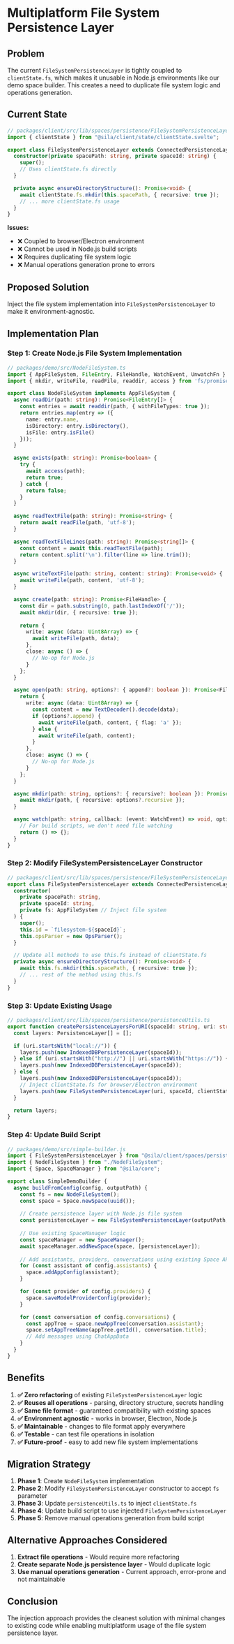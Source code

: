 # Multiplatform File System Persistence Layer

## Problem

The current `FileSystemPersistenceLayer` is tightly coupled to `clientState.fs`, which makes it unusable in Node.js environments like our demo space builder. This creates a need to duplicate file system logic and operations generation.

## Current State

```typescript
// packages/client/src/lib/spaces/persistence/FileSystemPersistenceLayer.ts
import { clientState } from "@sila/client/state/clientState.svelte";

export class FileSystemPersistenceLayer extends ConnectedPersistenceLayer {
  constructor(private spacePath: string, private spaceId: string) {
    super();
    // Uses clientState.fs directly
  }

  private async ensureDirectoryStructure(): Promise<void> {
    await clientState.fs.mkdir(this.spacePath, { recursive: true });
    // ... more clientState.fs usage
  }
}
```

**Issues:**
- ❌ Coupled to browser/Electron environment
- ❌ Cannot be used in Node.js build scripts
- ❌ Requires duplicating file system logic
- ❌ Manual operations generation prone to errors

## Proposed Solution

Inject the file system implementation into `FileSystemPersistenceLayer` to make it environment-agnostic.

## Implementation Plan

### Step 1: Create Node.js File System Implementation

```typescript
// packages/demo/src/NodeFileSystem.ts
import { AppFileSystem, FileEntry, FileHandle, WatchEvent, UnwatchFn } from "@sila/client/appFs";
import { mkdir, writeFile, readFile, readdir, access } from 'fs/promises';

export class NodeFileSystem implements AppFileSystem {
  async readDir(path: string): Promise<FileEntry[]> {
    const entries = await readdir(path, { withFileTypes: true });
    return entries.map(entry => ({
      name: entry.name,
      isDirectory: entry.isDirectory(),
      isFile: entry.isFile()
    }));
  }

  async exists(path: string): Promise<boolean> {
    try {
      await access(path);
      return true;
    } catch {
      return false;
    }
  }

  async readTextFile(path: string): Promise<string> {
    return await readFile(path, 'utf-8');
  }

  async readTextFileLines(path: string): Promise<string[]> {
    const content = await this.readTextFile(path);
    return content.split('\n').filter(line => line.trim());
  }

  async writeTextFile(path: string, content: string): Promise<void> {
    await writeFile(path, content, 'utf-8');
  }

  async create(path: string): Promise<FileHandle> {
    const dir = path.substring(0, path.lastIndexOf('/'));
    await mkdir(dir, { recursive: true });
    
    return {
      write: async (data: Uint8Array) => {
        await writeFile(path, data);
      },
      close: async () => {
        // No-op for Node.js
      }
    };
  }

  async open(path: string, options?: { append?: boolean }): Promise<FileHandle> {
    return {
      write: async (data: Uint8Array) => {
        const content = new TextDecoder().decode(data);
        if (options?.append) {
          await writeFile(path, content, { flag: 'a' });
        } else {
          await writeFile(path, content);
        }
      },
      close: async () => {
        // No-op for Node.js
      }
    };
  }

  async mkdir(path: string, options?: { recursive?: boolean }): Promise<void> {
    await mkdir(path, { recursive: options?.recursive });
  }

  async watch(path: string, callback: (event: WatchEvent) => void, options?: { recursive?: boolean }): Promise<UnwatchFn> {
    // For build scripts, we don't need file watching
    return () => {};
  }
}
```

### Step 2: Modify FileSystemPersistenceLayer Constructor

```typescript
// packages/client/src/lib/spaces/persistence/FileSystemPersistenceLayer.ts
export class FileSystemPersistenceLayer extends ConnectedPersistenceLayer {
  constructor(
    private spacePath: string, 
    private spaceId: string,
    private fs: AppFileSystem // Inject file system
  ) {
    super();
    this.id = `filesystem-${spaceId}`;
    this.opsParser = new OpsParser();
  }

  // Update all methods to use this.fs instead of clientState.fs
  private async ensureDirectoryStructure(): Promise<void> {
    await this.fs.mkdir(this.spacePath, { recursive: true });
    // ... rest of the method using this.fs
  }
}
```

### Step 3: Update Existing Usage

```typescript
// packages/client/src/lib/spaces/persistence/persistenceUtils.ts
export function createPersistenceLayersForURI(spaceId: string, uri: string): PersistenceLayer[] {
  const layers: PersistenceLayer[] = [];

  if (uri.startsWith("local://")) {
    layers.push(new IndexedDBPersistenceLayer(spaceId));
  } else if (uri.startsWith("http://") || uri.startsWith("https://")) {
    layers.push(new IndexedDBPersistenceLayer(spaceId));
  } else {
    layers.push(new IndexedDBPersistenceLayer(spaceId));
    // Inject clientState.fs for browser/Electron environment
    layers.push(new FileSystemPersistenceLayer(uri, spaceId, clientState.fs));
  }

  return layers;
}
```

### Step 4: Update Build Script

```typescript
// packages/demo/src/simple-builder.js
import { FileSystemPersistenceLayer } from "@sila/client/spaces/persistence";
import { NodeFileSystem } from "./NodeFileSystem";
import { Space, SpaceManager } from "@sila/core";

export class SimpleDemoBuilder {
  async buildFromConfig(config, outputPath) {
    const fs = new NodeFileSystem();
    const space = Space.newSpace(uuid());
    
    // Create persistence layer with Node.js file system
    const persistenceLayer = new FileSystemPersistenceLayer(outputPath, space.getId(), fs);
    
    // Use existing SpaceManager logic
    const spaceManager = new SpaceManager();
    await spaceManager.addNewSpace(space, [persistenceLayer]);
    
    // Add assistants, providers, conversations using existing Space APIs
    for (const assistant of config.assistants) {
      space.addAppConfig(assistant);
    }

    for (const provider of config.providers) {
      space.saveModelProviderConfig(provider);
    }

    for (const conversation of config.conversations) {
      const appTree = space.newAppTree(conversation.assistant);
      space.setAppTreeName(appTree.getId(), conversation.title);
      // Add messages using ChatAppData
    }
  }
}
```

## Benefits

1. **✅ Zero refactoring** of existing `FileSystemPersistenceLayer` logic
2. **✅ Reuses all operations** - parsing, directory structure, secrets handling
3. **✅ Same file format** - guaranteed compatibility with existing spaces
4. **✅ Environment agnostic** - works in browser, Electron, Node.js
5. **✅ Maintainable** - changes to file format apply everywhere
6. **✅ Testable** - can test file operations in isolation
7. **✅ Future-proof** - easy to add new file system implementations

## Migration Strategy

1. **Phase 1**: Create `NodeFileSystem` implementation
2. **Phase 2**: Modify `FileSystemPersistenceLayer` constructor to accept `fs` parameter
3. **Phase 3**: Update `persistenceUtils.ts` to inject `clientState.fs`
4. **Phase 4**: Update build script to use injected `FileSystemPersistenceLayer`
5. **Phase 5**: Remove manual operations generation from build script

## Alternative Approaches Considered

1. **Extract file operations** - Would require more refactoring
2. **Create separate Node.js persistence layer** - Would duplicate logic
3. **Use manual operations generation** - Current approach, error-prone and not maintainable

## Conclusion

The injection approach provides the cleanest solution with minimal changes to existing code while enabling multiplatform usage of the file system persistence layer. 